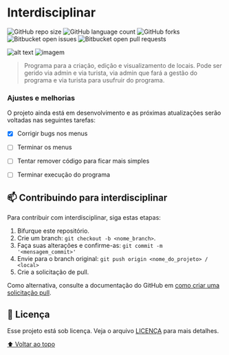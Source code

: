 # Interdisciplinar

<!---Esses são exemplos. Veja https://shields.io para outras pessoas ou para personalizar este conjunto de escudos. Você pode querer incluir dependências, status do projeto e informações de licença aqui--->

![GitHub repo size](https://img.shields.io/github/repo-size/iuricode/README-template?style=for-the-badge)
![GitHub language count](https://img.shields.io/github/languages/count/iuricode/README-template?style=for-the-badge)
![GitHub forks](https://img.shields.io/github/forks/iuricode/README-template?style=for-the-badge)
![Bitbucket open issues](https://img.shields.io/bitbucket/issues/iuricode/README-template?style=for-the-badge)
![Bitbucket open pull requests](https://img.shields.io/bitbucket/pr-raw/iuricode/README-template?style=for-the-badge)

![alt text](projeto/src/img/Beautiful_Sunrise_with_Sun_Background-450.jpg)
<img src="projeto/src/img/Beautiful_Sunrise_with_Sun_Background-450.jpg" alt="imagem">

> Programa para a criação, edição e visualizamento de locais. Pode ser gerido via admin e via turista, via admin que fará a gestão do programa e via turista para usufruir do programa.

### Ajustes e melhorias

O projeto ainda está em desenvolvimento e as próximas atualizações serão voltadas nas seguintes tarefas:

- [x] Corrigir bugs nos menus
- [ ] Terminar os menus
- [ ] Tentar remover código para ficar mais simples
- [ ] Terminar execução do programa


## 📫 Contribuindo para interdisciplinar
<!---Se o seu README for longo ou se você tiver algum processo ou etapas específicas que deseja que os contribuidores sigam, considere a criação de um arquivo CONTRIBUTING.md separado--->
Para contribuir com interdisciplinar, siga estas etapas:

1. Bifurque este repositório.
2. Crie um branch: `git checkout -b <nome_branch>`.
3. Faça suas alterações e confirme-as: `git commit -m '<mensagem_commit>'`
4. Envie para o branch original: `git push origin <nome_do_projeto> / <local>`
5. Crie a solicitação de pull.

Como alternativa, consulte a documentação do GitHub em [como criar uma solicitação pull](https://help.github.com/en/github/collaborating-with-issues-and-pull-requests/creating-a-pull-request).

## 📝 Licença

Esse projeto está sob licença. Veja o arquivo [LICENÇA](LICENSE.md) para mais detalhes.

[⬆ Voltar ao topo](#interdisciplinar)<br>
